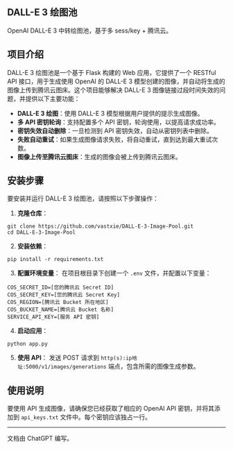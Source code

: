 ## DALL-E 3 绘图池
OpenAI DALL-E 3 中转绘图池，基于多 sess/key + 腾讯云。

## 项目介绍

DALL-E 3 绘图池是一个基于 Flask 构建的 Web 应用，它提供了一个 RESTful API 接口，用于生成使用 OpenAI 的 DALL-E 3 模型创建的图像，并自动将生成的图像上传到腾讯云图床。这个项目能够解决 DALL-E 3 图像链接过段时间失效的问题，并提供以下主要功能：

- **DALL-E 3 绘图**：使用 DALL-E 3 模型根据用户提供的提示生成图像。
- **多 API 密钥轮询**：支持配置多个 API 密钥，轮询使用，以提高请求成功率。
- **密钥失效自动删除**：一旦检测到 API 密钥失效，自动从密钥列表中删除。
- **失败自动重试**：如果生成图像请求失败，将自动重试，直到达到最大重试次数。
- **图像上传至腾讯云图床**：生成的图像会被上传到腾讯云图床。

## 安装步骤

要安装并运行 DALL-E 3 绘图池，请按照以下步骤操作：

1. **克隆仓库**：
```
git clone https://github.com/vastxie/DALL-E-3-Image-Pool.git
cd DALL-E-3-Image-Pool
```

2. **安装依赖**：
```
pip install -r requirements.txt
```

3. **配置环境变量**：
在项目根目录下创建一个 `.env` 文件，并配置以下变量：
```
COS_SECRET_ID=[您的腾讯云 Secret ID]
COS_SECRET_KEY=[您的腾讯云 Secret Key]
COS_REGION=[腾讯云 Bucket 所在地区]
COS_BUCKET_NAME=[腾讯云 Bucket 名称]
SERVICE_API_KEY=[服务 API 密钥]
```

4. **启动应用**：
```
python app.py
```

5. **使用 API**：
发送 POST 请求到 `http(s):ip地址:5000/v1/images/generations` 端点，包含所需的图像生成参数。

## 使用说明

要使用 API 生成图像，请确保您已经获取了相应的 OpenAI API 密钥，并将其添加到 `api_keys.txt` 文件中。每个密钥应该独占一行。

---

文档由 ChatGPT 编写。
